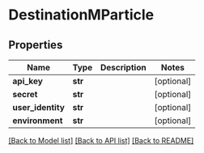 # DestinationMParticle

## Properties
Name | Type | Description | Notes
------------ | ------------- | ------------- | -------------
**api_key** | **str** |  | [optional] 
**secret** | **str** |  | [optional] 
**user_identity** | **str** |  | [optional] 
**environment** | **str** |  | [optional] 

[[Back to Model list]](../README.md#documentation-for-models) [[Back to API list]](../README.md#documentation-for-api-endpoints) [[Back to README]](../README.md)


